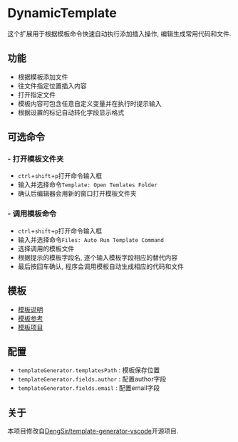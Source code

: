 # DynamicTemplate

这个扩展用于根据模板命令快速自动执行添加插入操作, 编辑生成常用代码和文件.

## 功能

* 根据模板添加文件
* 往文件指定位置插入内容
* 打开指定文件
* 模板内容可包含任意自定义变量并在执行时提示输入
* 根据设置的标记自动转化字段显示格式

## 可选命令

### - 打开模板文件夹

* `ctrl`+`shift`+`p`打开命令输入框
* 输入并选择命令`Template: Open Temlates Folder`
* 确认后编辑器会用新的窗口打开模板文件夹

### - 调用模板命令

* `ctrl`+`shift`+`p`打开命令输入框
* 输入并选择命令`Files: Auto Run Template Command`
* 选择调用的模板文件
* 根据提示的模板字段名, 逐个输入模板字段相应的替代内容
* 最后按回车确认, 程序会调用模板自动生成相应的代码和文件

## 模板

* [模板说明](https://github.com/seawait/DTTemplates/blob/master/README.md)
* [模板参考](https://github.com/seawait/DTTemplates/blob/master/TEMPLATES.md)
* [模板项目](https://github.com/seawait/DTTemplates)

## 配置

* `templateGenerator.templatesPath` : 模板保存位置
* `templateGenerator.fields.author` : 配置author字段
* `templateGenerator.fields.email` : 配置email字段

## 关于

本项目修改自[DengSir/template-generator-vscode](https://github.com/DengSir/template-generator-vscode/blob/master/LICENSE.md)开源项目.
